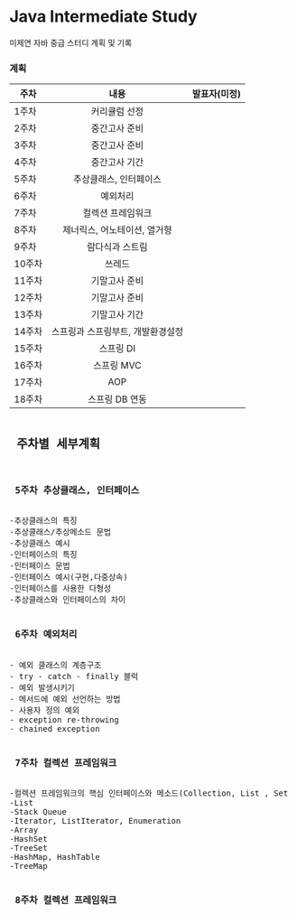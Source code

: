 # Java Intermediate Study
미제연 자바 중급 스터디 계획 및 기록

<h3>계획</h3>

| 주차 | 내용 | 발표자(미정) |
|---|:---:|---:|
1주차 | 커리큘럼 선정 
2주차 | 중간고사 준비 
3주차 | 중간고사 준비 
4주차 | 중간고사 기간 
5주차	|추상클래스, 인터페이스 
6주차	| 예외처리
7주차	| 컬렉션 프레임워크
8주차	| 제너릭스, 어노테이션, 열거형
9주차	| 람다식과 스트림
10주차|	쓰레드
11주차|	기말고사 준비
12주차|	기말고사 준비
13주차|	기말고사 기간
14주차|	스프링과 스프링부트, 개발환경설정
15주차|	스프링 DI
16주차|	스프링 MVC
17주차|	 AOP
18주차|	스프링 DB 연동

<pre>
<h2> 주차별 세부계획 </h2>
<h3> 5주차 추상클래스, 인터페이스 </h3>
-추상클래스의 특징
-추상클래스/추상메소드 문법
-추상클래스 예시
-인터페이스의 특징
-인터페이스 문법
-인터페이스 예시(구현,다중상속)
-인터페이스를 사용한 다형성 
-추상클래스와 인터페이스의 차이

<h3> 6주차 예외처리 </h3>
- 예외 클래스의 계층구조
- try - catch - finally 블럭
- 예외 발생시키기
- 메서드에 예외 선언하는 방법
- 사용자 정의 예외
- exception re-throwing
- chained exception

<h3> 7주차 컬렉션 프레임워크 </h3>
-컬렉션 프레임워크의 핵심 인터페이스와 메소드(Collection, List , Set , Map)
-List
-Stack Queue
-Iterator, ListIterator, Enumeration
-Array
-HashSet
-TreeSet
-HashMap, HashTable
-TreeMap

<h3> 8주차 컬렉션 프레임워크 </h3>
</pre>
